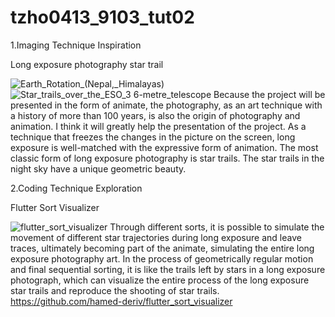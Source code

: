 # tzho0413_9103_tut02

1.Imaging Technique Inspiration

Long exposure photography star trail

![Earth_Rotation_(Nepal,_Himalayas)](https://github.com/JaegerZzz/tzho0413_9103_tut02/assets/145730865/15450f88-ebbf-41c9-a05c-ee0a8978bd11)
![Star_trails_over_the_ESO_3 6-metre_telescope](https://github.com/JaegerZzz/tzho0413_9103_tut02/assets/145730865/73c3de3e-f201-4237-a848-b26f8efb6284)
Because the project will be presented in the form of animate, the photography, as an art technique with a history of more than 100 years, is also the origin of photography and animation. I think it will greatly help the presentation of the project. As a technique that freezes the changes in the picture on the screen, long exposure is well-matched with the expressive form of animation. The most classic form of long exposure photography is star trails. The star trails in the night sky have a unique geometric beauty.

2.Coding Technique Exploration

Flutter Sort Visualizer

![flutter_sort_visualizer](https://github.com/JaegerZzz/tzho0413_9103_tut02/assets/145730865/1ae6f733-ed21-4b9b-b624-d7467a1367f1)
Through different sorts, it is possible to simulate the movement of different star trajectories during long exposure and leave traces, ultimately becoming part of the animate, simulating the entire long exposure photography art. In the process of geometrically regular motion and final sequential sorting, it is like the trails left by stars in a long exposure photograph, which can visualize the entire process of the long exposure star trails and reproduce the shooting of star trails.
https://github.com/hamed-deriv/flutter_sort_visualizer
